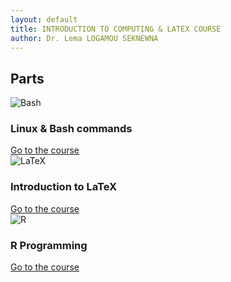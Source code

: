 ```yaml
---
layout: default
title: INTRODUCTION TO COMPUTING & LATEX COURSE
author: Dr. Lema LOGAMOU SEKNEWNA
---
```


## Parts

<div class="cards">
<div class="card">
  <img src="{{ '/images/part1.png' | relative_url }}" alt="Bash">
  <div class="card-body">
    <h3>Linux & Bash commands</h3>
    <a href="/Bash/index.md">Go to the course</a>
  </div>
</div>

<div class="card">
  <img src="{{ '/images/part2.jpg' | relative_url }}" alt="LaTeX">
  <div class="card-body">
    <h3>Introduction to LaTeX</h3>
    <a href="/LaTeX/index.md">Go to the course</a>
  </div>
</div>


<div class="card">
  <img src="{{ '/images/part3.jpg' | relative_url }}" alt="R">
  <div class="card-body">
    <h3>R Programming</h3>
    <a href="/R/index.md">Go to the course</a>
  </div>
</div>
</div>
